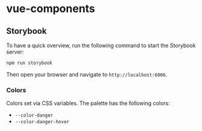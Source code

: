 # vue-components

## Storybook

To have a quick overview, run the following command to start the Storybook server:

```bash
npm run storybook
```

Then open your browser and navigate to `http://localhost:6006`.

### Colors

Colors set via CSS variables. The palette has the following colors:

 - `--color-danger`
 - `--color-danger-hover`
